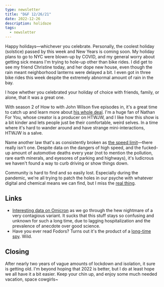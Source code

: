 ```yaml
---
type: newsletter
title: "D&F 12/26/21"
date: 2022-12-26
description: holidaze
tags:
  - newsletter
---
```


Happy holidays—whichever you celebrate. Personally, the coolest holiday (solstice) passed by this week and New Years is coming soon. My holiday plans to go to NYC were blown-up by COVID, and my general worry about getting sick means I'm trying to hole-up other than bike rides. I did get to see my friend Christine today, and her dope new house, even though the rain meant neighborhood lanterns were delayed a bit. I even got in three bike rides this week despite the extremely abnormal amount of rain in the bay. 

I hope whether you celebrated your holiday of choice with friends, family, or alone, that it was a great one. 

With season 2 of How to with John Wilson five episodes in, it's a great time to catch up and learn more about [his whole deal](https://www.nytimes.com/2021/12/07/magazine/how-to-john-wilson.html). I'm a huge fan of Nathan For You, whose creator is a producer on HTWJW, and I like how this show is a bit kinder and lets people just be their comfortable, weird selves. In a time where it's hard to wander around and have strange mini-interactions, HTWJW is a salve.

Name another law that's as consistently broken as [the speed limit](https://slate.com/business/2021/12/speed-limit-americas-most-broken-law-history.html)—there really isn't one. Despite data on the dangers of high speed, and the fucked-up amount of automotive deaths every year (not to mention the pollution, rare earth minerals, and eyesores of parking and highways), it's ludicrous we haven't found a way to curb driving or show things down. 

Community is hard to find and so easily lost. Especially during the pandemic, we're all trying to patch the holes in our psyche with whatever digital and chemical means we can find, but I miss the [real thing](https://longreads.com/2021/07/22/i-miss-it-all-devin-kelly/). 

## Links

- [Interesting data on Omicron](https://yourlocalepidemiologist.substack.com/p/omicron-update-dec-22) as we go through the hew nightmare of a very contagious variant. It sucks that this stuff stays so confusing and unknown for such a long time, due to lagging hospitalization and the prevalence of anecdote over good science. 
- Have you ever read Fodors? Turns out it's the product of a [long-time spy](https://www.thedailybeast.com/the-cia-spy-who-reinvented-the-travel-guide). Wild.

## Closing

After nearly two years of vague amounts of lockdown and isolation, it sure is getting old. I'm beyond hoping that 2022 is better, but I do at least hope we all have it a bit easier. Keep your chin up, and enjoy some much needed vacation, space cowgirls~
